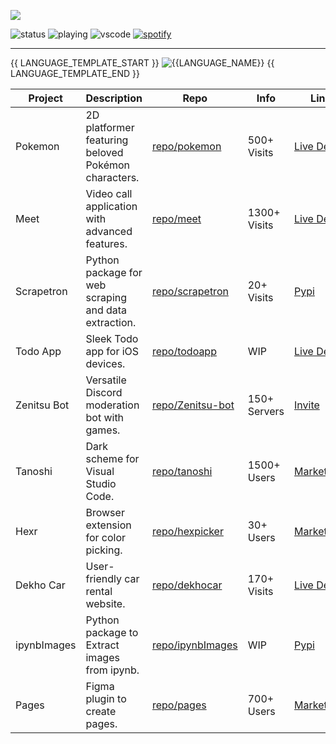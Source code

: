 ![](https://github.com/rohzzn/rohzzn/blob/main/Gif.gif)

![status](https://api.statusbadges.me/badge/status/407922731645009932?style=flat-square) ![playing](https://api.statusbadges.me/badge/playing/407922731645009932?style=flat-square) ![vscode](https://api.statusbadges.me/badge/vscode/407922731645009932?style=flat-square) [![spotify](https://api.statusbadges.me/badge/spotify/407922731645009932?style=flat-square)](https://api.statusbadges.me/openspotify/407922731645009932?style=flat-square) 

---
{{ LANGUAGE_TEMPLATE_START }}
![{{LANGUAGE_NAME}}](https://img.shields.io/static/v1?style=flat-square&label=%E2%A0%80&color=555&labelColor={{LANGUAGE_COLOR:uri}}&message={{LANGUAGE_NAME:uri}}%EF%B8%B1{{LANGUAGE_PERCENT:uri}}%25)
{{ LANGUAGE_TEMPLATE_END }} 

| Project        | Description                                            | Repo                                  | Info                                          | Links                                                        |
| -------------- | ------------------------------------------------------ | ------------------------------------- | ------------------------------------------------------------- | ------------------------------------------------------------ |
| Pokemon        | 2D platformer featuring beloved Pokémon characters.    | [repo/pokemon](https://github.com/rohzzn/pokemon) | 500+ Visits                                         | [Live Demo](https://rohzzn.github.io/pokemon/)               |
| Meet           | Video call application with advanced features.         | [repo/meet](https://github.com/rohzzn/meet)       | 1300+ Visits                                               | [Live Demo](https://ckvyqugj7184663idk0i811d0su-8rbb2fvau-calatop.vercel.app/authenticate) |
| Scrapetron     | Python package for web scraping and data extraction.   | [repo/scrapetron](https://github.com/rohzzn/scrapetron) | 20+ Visits      | [Pypi](https://pypi.org/project/scrapetron/) |
| Todo App   | Sleek Todo app for iOS devices.                        | [repo/todoapp](https://github.com/rohzzn/todoapp)   | WIP                        | [Live Demo](https://github.com/rohzzn/todoapp)               |
| Zenitsu Bot    | Versatile Discord moderation bot with games.           | [repo/Zenitsu-bot](https://github.com/rohzzn/Zenitsu-bot) | 150+ Servers                                            | [Invite](https://discord.com/oauth2/authorize?client_id=766218598913146901&permissions=8&scope=bot) |
| Tanoshi        | Dark scheme for Visual Studio Code.                    | [repo/tanoshi](https://github.com/rohzzn/tanoshi)   | 1500+ Users                                              | [Marketplace](https://marketplace.visualstudio.com/items?itemName=RohanSanjeev.tanoshi) |
| Hexr           | Browser extension for color picking.                   | [repo/hexpicker](https://github.com/rohzzn/hexpicker) | 30+ Users                                               | [Marketplace](https://chrome.google.com/webstore/detail/hex-picker/jmnkgndafoldkblpnmmollbgkdfemmfc/related?hl=en-GB&authuser=3) |
| Dekho Car      | User-friendly car rental website.                      | [repo/dekhocar](https://github.com/rohzzn/dekhocar) | 170+ Visits                                        | [Live Demo](https://dekhocar.vercel.app/)                    |
| ipynbImages | Python package to Extract images from ipynb. | [repo/ipynbImages](https://github.com/rohzzn/ipynb-image-extract) | WIP     | [Pypi](https://pypi.org/project/ipynb-image-extract/) |
| Pages          | Figma plugin to create pages.                          | [repo/pages](https://github.com/rohzzn/pages)     | 700+ Users                                            | [Marketplace](https://www.figma.com/community/plugin/1106104074775818911/pages) |

